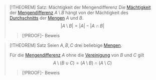 > [!THEOREM] Satz: Mächtigkeit der Mengendifferenz
> Die [Mächtigkeit](../Kardinalität/Kardinalität.md) der [Mengendifferenz](Mengendifferenz.md) $A\setminus B$ hängt von der Mächtigkeit des [Durchschnitts](Durchschnitt.md) der [Mengen](../Menge.md) $A$ und $B$.
> $$|A\setminus B| = |A|-|A \cap B|$$
> > [!PROOF]- Beweis

> [!THEOREM] Satz
> Seien $A,B,C$ drei beliebige [Mengen](../Menge.md).
> 
> Für die [Mengendifferenz](Mengendifferenz.md) $A$ ohne die [Vereinigung](Vereinigung.md) von $B$ und $C$ gilt
> $$A\setminus(B\cup C) = (A\setminus B)\cap (A\setminus C)$$
> > [!PROOF]- Beweis